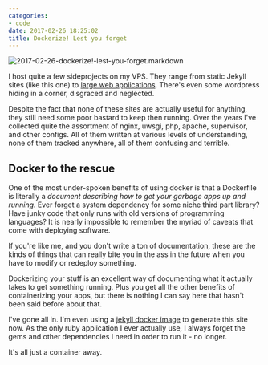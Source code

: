 ```yaml
---
categories:
- code
date: 2017-02-26 18:25:02
title: Dockerize! Lest you forget
---
```


<img class="img-fluid" src="http://s3-us-west-2.amazonaws.com/pedaldp/images/2017-02-dockerize!-lest-you-forget/docker_logo.png" alt="2017-02-26-dockerize!-lest-you-forget.markdown">

I host quite a few sideprojects on my VPS. They range from static Jekyll sites (like this one) to
[large web applications](http://astrochallenge.com). There's even some wordpress hiding in a corner,
disgraced and neglected.

Despite the fact that none of these sites are actually
useful for anything, they still need some poor bastard to keep then running. Over the years I've
collected quite the assortment of nginx, uwsgi, php, apache, supervisor, and other configs. All
of them written at various levels of understanding, none of them tracked anywhere, all of them confusing
and terrible.

<!--more-->

Docker to the rescue
--------------------
One of the most under-spoken benefits of using docker is that a Dockerfile is literally a
*document describing how to get your garbage apps up and running.* Ever forget a
system dependency for some niche third part library? Have junky code that only runs with
old versions of programming languages? It is nearly impossible to remember the myriad of caveats
that come with deploying software.

If you're like me, and you don't write a ton of documentation, these are the kinds of things
that can really bite you in the ass in the future when you have to modify or redeploy something.

Dockerizing your stuff is an excellent way of documenting what it actually takes to get something
running. Plus you get all the other benefits of containerizing your apps, but there is
nothing I can say here that hasn't been said before about that.

I've gone all in. I'm even using a [jekyll docker image](https://hub.docker.com/r/jekyll/jekyll/) to
generate this site now. As the only ruby application I ever actually use, I always forget the gems
and other dependencies I need in order to run it - no longer.

It's all just a container away.
